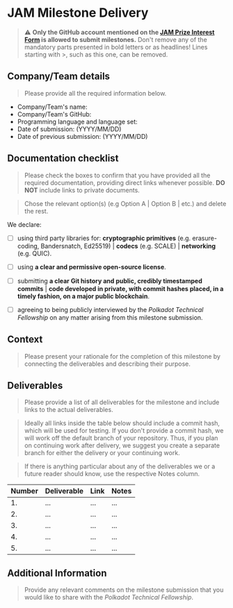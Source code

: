 # JAM Milestone Delivery 

> ⚠ **Only the GitHub account mentioned on the [JAM Prize Interest Form](https://docs.google.com/forms/d/e/1FAIpQLSdvisUospNv_ZUG-RMgCvPD1gp7rtX80Z65NpaQyvovBEf7Zg/viewform) is allowed to submit milestones.**
> Don't remove any of the mandatory parts presented in bold letters or as headlines! Lines starting with >, such as this one, can be removed.


## Company/Team details

>Please provide all the required information below.

- Company/Team's name:
- Company/Team's GitHub: 
- Programming language and language set: 
- Date of submission: (YYYY/MM/DD)
- Date of previous submission: (YYYY/MM/DD)


## Documentation checklist

>Please check the boxes to confirm that you have provided all the required documentation, providing direct links whenever possible. **DO NOT** include links to private documents.

>Chose the relevant option(s) (e.g Option A | Option B | etc.) and delete the rest.

We declare:

- [ ] using third party libraries for: **cryptographic primitives** (e.g. erasure-coding, Bandersnatch, Ed25519) | **codecs** (e.g. SCALE) | **networking** (e.g. QUIC).
- [ ] using **a clear and permissive open-source license**.
- [ ] submitting **a clear Git history and public, credibly timestamped commits** | **code developed in private, with commit hashes placed, in a timely fashion, on a major public blockchain**.
- [ ] agreeing to being publicly interviewed by the *Polkadot Technical Fellowship* on any matter arising from this milestone submission. 



## Context

>Please present your rationale for the completion of this milestone by connecting the deliverables and describing their purpose.


## Deliverables

>Please provide a list of all deliverables for the milestone and include links to the actual deliverables.

>Ideally all links inside the table below should include a commit hash, which will be used for testing. If you don't provide a commit hash, we will work off the default branch of your repository. Thus, if you plan on continuing work after delivery, we suggest you create a separate branch for either the delivery or your continuing work.

>If there is anything particular about any of the deliverables we or a future reader should know, use the respective Notes column.

| Number	| Deliverable	| Link	 | Notes |
|---------|-------------|--------|-------|
|1.	      |...	        | ...	   |...    |
|2.	      |...	        | ...	   |...    |
|3.	      |...	        | ...	   |...    |
|4.	      |...	        | ...	   |...    |
|5.	      |...	        | ...	   |...    |


## Additional Information

>Provide any relevant comments on the milestone submission that you would like to share with the *Polkadot Technical Fellowship*.




